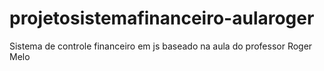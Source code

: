 # projetosistemafinanceiro-aularoger
Sistema de controle financeiro em js baseado na aula do professor Roger Melo
